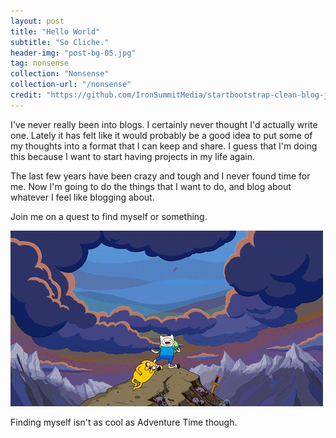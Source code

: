 ```yaml
---
layout: post
title: "Hello World"
subtitle: "So Cliche."
header-img: "post-bg-05.jpg"
tag: nonsense
collection: "Nonsense"
collection-url: "/nonsense"
credit: "https://github.com/IronSummitMedia/startbootstrap-clean-blog-jekyll/tree/gh-pages/img"
---
```


I've never really been into blogs. I certainly never thought I'd actually write one. Lately it has felt like it would probably be a good idea to put some of my thoughts into a format that I can keep and share. I guess that I'm doing this because I want to start having projects in my life again.

The last few years have been crazy and tough and I never found time for me. Now I'm going to do the things that I want to do, and blog about whatever I feel like blogging about. 

Join me on a quest to find myself or something.

<div class="img-center">
	<img src="/img/2014Nov/adventure.gif" title="Come on grab your friends!">
	<p>Finding myself isn't as cool as Adventure Time though.<p>
</div>
